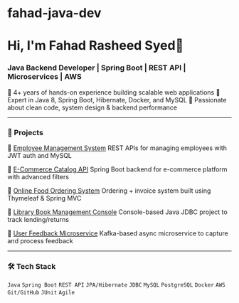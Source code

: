 # fahad-java-dev


# Hi, I'm Fahad Rasheed Syed👋

### Java Backend Developer | Spring Boot | REST API | Microservices | AWS

🔹 4+ years of hands-on experience building scalable web applications
🔹 Expert in Java 8, Spring Boot, Hibernate, Docker, and MySQL
🔹 Passionate about clean code, system design & backend performance

---

### 🚀 Projects

📘 [Employee Management System](https://github.com/yourusername/employee-management-system)
REST APIs for managing employees with JWT auth and MySQL

📘 [E-Commerce Catalog API](https://github.com/yourusername/product-catalog-api)
Spring Boot backend for e-commerce platform with advanced filters

📘 [Online Food Ordering System](https://github.com/yourusername/food-ordering-app)
Ordering + invoice system built using Thymeleaf & Spring MVC

📘 [Library Book Management Console](https://github.com/yourusername/library-system)
Console-based Java JDBC project to track lending/returns

📘 [User Feedback Microservice](https://github.com/yourusername/user-feedback-service)
Kafka-based async microservice to capture and process feedback

---

### 🛠️ Tech Stack
`Java` `Spring Boot` `REST API` `JPA/Hibernate` `JDBC`
`MySQL` `PostgreSQL` `Docker` `AWS` `Git/GitHub` `JUnit` `Agile`
